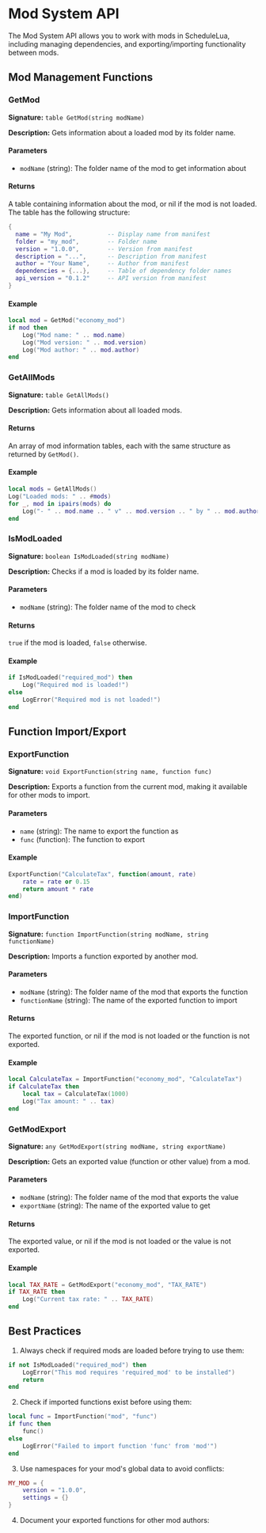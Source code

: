 # Mod System API

The Mod System API allows you to work with mods in ScheduleLua, including managing dependencies, and exporting/importing functionality between mods.

## Mod Management Functions

### GetMod

**Signature:** `table GetMod(string modName)`

**Description:** Gets information about a loaded mod by its folder name.

#### Parameters

- `modName` (string): The folder name of the mod to get information about

#### Returns

A table containing information about the mod, or nil if the mod is not loaded. The table has the following structure:

```lua
{
  name = "My Mod",          -- Display name from manifest
  folder = "my_mod",        -- Folder name
  version = "1.0.0",        -- Version from manifest
  description = "...",      -- Description from manifest
  author = "Your Name",     -- Author from manifest
  dependencies = {...},     -- Table of dependency folder names
  api_version = "0.1.2"     -- API version from manifest
}
```

#### Example

```lua
local mod = GetMod("economy_mod")
if mod then
    Log("Mod name: " .. mod.name)
    Log("Mod version: " .. mod.version)
    Log("Mod author: " .. mod.author)
end
```

### GetAllMods

**Signature:** `table GetAllMods()`

**Description:** Gets information about all loaded mods.

#### Returns

An array of mod information tables, each with the same structure as returned by `GetMod()`.

#### Example

```lua
local mods = GetAllMods()
Log("Loaded mods: " .. #mods)
for _, mod in ipairs(mods) do
    Log("- " .. mod.name .. " v" .. mod.version .. " by " .. mod.author)
end
```

### IsModLoaded

**Signature:** `boolean IsModLoaded(string modName)`

**Description:** Checks if a mod is loaded by its folder name.

#### Parameters

- `modName` (string): The folder name of the mod to check

#### Returns

`true` if the mod is loaded, `false` otherwise.

#### Example

```lua
if IsModLoaded("required_mod") then
    Log("Required mod is loaded!")
else
    LogError("Required mod is not loaded!")
end
```

## Function Import/Export

### ExportFunction

**Signature:** `void ExportFunction(string name, function func)`

**Description:** Exports a function from the current mod, making it available for other mods to import.

#### Parameters

- `name` (string): The name to export the function as
- `func` (function): The function to export

#### Example

```lua
ExportFunction("CalculateTax", function(amount, rate)
    rate = rate or 0.15
    return amount * rate
end)
```

### ImportFunction

**Signature:** `function ImportFunction(string modName, string functionName)`

**Description:** Imports a function exported by another mod.

#### Parameters

- `modName` (string): The folder name of the mod that exports the function
- `functionName` (string): The name of the exported function to import

#### Returns

The exported function, or nil if the mod is not loaded or the function is not exported.

#### Example

```lua
local CalculateTax = ImportFunction("economy_mod", "CalculateTax")
if CalculateTax then
    local tax = CalculateTax(1000)
    Log("Tax amount: " .. tax)
end
```

### GetModExport

**Signature:** `any GetModExport(string modName, string exportName)`

**Description:** Gets an exported value (function or other value) from a mod.

#### Parameters

- `modName` (string): The folder name of the mod that exports the value
- `exportName` (string): The name of the exported value to get

#### Returns

The exported value, or nil if the mod is not loaded or the value is not exported.

#### Example

```lua
local TAX_RATE = GetModExport("economy_mod", "TAX_RATE")
if TAX_RATE then
    Log("Current tax rate: " .. TAX_RATE)
end
```

## Best Practices

1. Always check if required mods are loaded before trying to use them:

```lua
if not IsModLoaded("required_mod") then
    LogError("This mod requires 'required_mod' to be installed")
    return
end
```

2. Check if imported functions exist before using them:

```lua
local func = ImportFunction("mod", "func")
if func then
    func()
else
    LogError("Failed to import function 'func' from 'mod'")
end
```

3. Use namespaces for your mod's global data to avoid conflicts:

```lua
MY_MOD = {
    version = "1.0.0",
    settings = {}
}
```

4. Document your exported functions for other mod authors: 